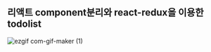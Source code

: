 ## 리액트 component분리와 react-redux을 이용한 todolist
![ezgif com-gif-maker (1)](https://user-images.githubusercontent.com/106523012/196717043-d66090f3-6633-4877-9525-b7c727299eb1.gif)
